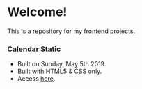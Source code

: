 # Welcome!
This is a repository for my frontend projects.



### Calendar Static
  * Built on Sunday, May 5th 2019.
  * Built with HTML5 & CSS only.
  * Access [here](https://github.com/rico21rpp/Frontend/tree/master/Project/Static/Calendar).
